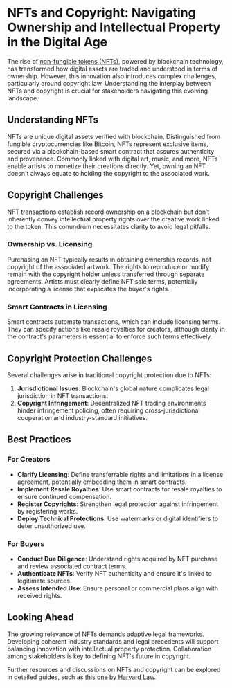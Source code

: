 # NFTs and Copyright: Navigating Ownership and Intellectual Property in the Digital Age

The rise of [non-fungible tokens (NFTs)](https://www.investopedia.com/non-fungible-tokens-nft-5115211), powered by blockchain technology, has transformed how digital assets are traded and understood in terms of ownership. However, this innovation also introduces complex challenges, particularly around copyright law. Understanding the interplay between NFTs and copyright is crucial for stakeholders navigating this evolving landscape.

## Understanding NFTs

NFTs are unique digital assets verified with blockchain. Distinguished from fungible cryptocurrencies like Bitcoin, NFTs represent exclusive items, secured via a blockchain-based smart contract that assures authenticity and provenance. Commonly linked with digital art, music, and more, NFTs enable artists to monetize their creations directly. Yet, owning an NFT doesn't always equate to holding the copyright to the associated work.

## Copyright Challenges

NFT transactions establish record ownership on a blockchain but don’t inherently convey intellectual property rights over the creative work linked to the token. This conundrum necessitates clarity to avoid legal pitfalls.

### Ownership vs. Licensing

Purchasing an NFT typically results in obtaining ownership records, not copyright of the associated artwork. The rights to reproduce or modify remain with the copyright holder unless transferred through separate agreements. Artists must clearly define NFT sale terms, potentially incorporating a license that explicates the buyer's rights.

### Smart Contracts in Licensing

Smart contracts automate transactions, which can include licensing terms. They can specify actions like resale royalties for creators, although clarity in the contract's parameters is essential to enforce such terms effectively.

## Copyright Protection Challenges

Several challenges arise in traditional copyright protection due to NFTs:

1. **Jurisdictional Issues**: Blockchain's global nature complicates legal jurisdiction in NFT transactions.
2. **Copyright Infringement**: Decentralized NFT trading environments hinder infringement policing, often requiring cross-jurisdictional cooperation and industry-standard initiatives.

## Best Practices

### For Creators

- **Clarify Licensing**: Define transferrable rights and limitations in a license agreement, potentially embedding them in smart contracts.
- **Implement Resale Royalties**: Use smart contracts for resale royalties to ensure continued compensation.
- **Register Copyrights**: Strengthen legal protection against infringement by registering works.
- **Deploy Technical Protections**: Use watermarks or digital identifiers to deter unauthorized use.

### For Buyers

- **Conduct Due Diligence**: Understand rights acquired by NFT purchase and review associated contract terms.
- **Authenticate NFTs**: Verify NFT authenticity and ensure it's linked to legitimate sources.
- **Assess Intended Use**: Ensure personal or commercial plans align with received rights.

## Looking Ahead

The growing relevance of NFTs demands adaptive legal frameworks. Developing coherent industry standards and legal precedents will support balancing innovation with intellectual property protection. Collaboration among stakeholders is key to defining NFT's future in copyright.

Further resources and discussions on NFTs and copyright can be explored in detailed guides, such as [this one by Harvard Law](https://cyber.harvard.edu/story/2021-03/new-technologies-and-copyright-nfts).